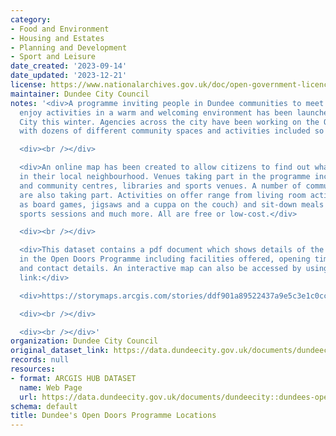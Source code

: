 ```yaml
---
category:
- Food and Environment
- Housing and Estates
- Planning and Development
- Sport and Leisure
date_created: '2023-09-14'
date_updated: '2023-12-21'
license: https://www.nationalarchives.gov.uk/doc/open-government-licence/version/3/
maintainer: Dundee City Council
notes: '<div>A programme inviting people in Dundee communities to meet others and
  enjoy activities in a warm and welcoming environment has been launched in Dundee
  City this winter. Agencies across the city have been working on the Open Doors programme,
  with dozens of different community spaces and activities included so far.</div>

  <div><br /></div>

  <div>An online map has been created to allow citizens to find out what''s happening
  in their local neighbourhood. Venues taking part in the programme include churches
  and community centres, libraries and sports venues. A number of community groups
  are also taking part. Activities on offer range from living room activities (such
  as board games, jigsaws and a cuppa on the couch) and sit-down meals to craft groups,
  sports sessions and much more. All are free or low-cost.</div>

  <div><br /></div>

  <div>This dataset contains a pdf document which shows details of the venues included
  in the Open Doors Programme including facilities offered, opening times, addresses
  and contact details. An interactive map can also be accessed by using the following
  link:</div>

  <div>https://storymaps.arcgis.com/stories/ddf901a89522437a9e5c3e1c0ccf2c7e<br /></div>

  <div><br /></div>

  <div><br /></div>'
organization: Dundee City Council
original_dataset_link: https://data.dundeecity.gov.uk/documents/dundeecity::dundees-open-doors-programme-locations
records: null
resources:
- format: ARCGIS HUB DATASET
  name: Web Page
  url: https://data.dundeecity.gov.uk/documents/dundeecity::dundees-open-doors-programme-locations
schema: default
title: Dundee's Open Doors Programme Locations
---
```

